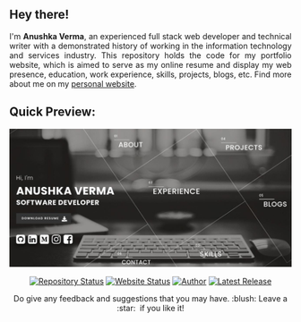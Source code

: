 ## Hey there!

<p align="justify">I'm <strong>Anushka Verma</strong>, an experienced full stack web developer and technical writer with a demonstrated history of working in the information technology and services industry. This repository holds the code for my portfolio website, which is aimed to serve as my online resume and display my web presence, education, work experience, skills, projects, blogs, etc. Find more about me on my <a href="https://verma-anushka.github.io/anushkaverma/" target="_blank" >personal website</a>.</p>

## Quick Preview:
![Anushka Verma Portfolio Website](https://raw.githubusercontent.com/verma-anushka/anushkaverma/master/images/screenshot.jpeg)

<div align="center">
  
[![Repository Status](https://img.shields.io/badge/Repository%20Status-Maintained-dark%20green.svg)](https://github.com/verma-anushka/anushkaverma)
[![Website Status](https://img.shields.io/badge/Website%20Status-Online-green)](https://verma-anushka.github.io/anushkaverma/)
[![Author](https://img.shields.io/badge/Author-Anushka%20Verma-blue.svg)](https://www.linkedin.com/in/AVS1508/)
[![Latest Release](https://img.shields.io/badge/Latest%20Release-27%20May,%202021-yellow.svg)](https://verma-anushka.github.io/anushkaverma/)

</div>

<p align="center">Do give any feedback and suggestions that you may have. :blush: Leave a :star: &nbsp;if you like it!</p>
